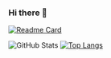 ### Hi there 👋

[![Readme Card](https://github-readme-stats.vercel.app/api/pin/?username=tuya&repo=tuya-connector-nodejs)](https://github.com/tuya/tuya-connector-nodejs)

![GitHub Stats](https://github-readme-stats.vercel.app/api?username=erchoc&show_icons=true&theme=radical&count_private=true)
[![Top Langs](https://github-readme-stats.vercel.app/api/top-langs/?username=erchoc)](https://github.com/erchoc)

